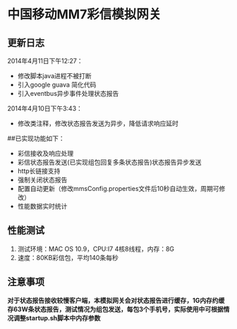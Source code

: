 # 中国移动MM7彩信模拟网关

## 更新日志

2014年4月11日下午12:27：    

* 修改脚本java进程不被打断
* 引入google guava 简化代码  
* 引入eventbus异步事件处理状态报告  

2014年4月10日下午3:43：  

* 修改类注释，修改状态报告发送为异步，降低请求响应延时  

##已实现功能如下：
* 彩信接收及响应处理
* 彩信状态报告发送(已实现组包回复多条状态报告)状态报告异步发送
* http长链接支持
* 强制关闭状态报告
* 配置自动更新（修改mmsConfig.properties文件后10秒自动生效，周期可修改）
* 性能数据实时统计

## 性能测试
1. 测试环境：MAC OS 10.9，CPU:I7 4核8线程，内存：8G
2. 速度：80KB彩信包，平均140条每秒

## 注意事项  

  
**对于状态报告接收较慢客户端，本模拟网关会对状态报告进行缓存，1G内存约缓存63W条状态报告，测试情况为组包发送，每包3个手机号，实际使用中可根据情况调整startup.sh脚本中内存参数**